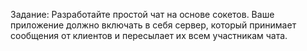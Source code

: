 Задание: Разработайте простой чат на основе сокетов. Ваше приложение должно включать в себя сервер, который принимает сообщения от клиентов и пересылает их всем участникам чата.
